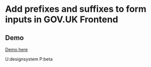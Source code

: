 # Add prefixes and suffixes to form inputs in GOV.UK Frontend


## Demo

[Demo here](https://prototype-prefix-suffix.herokuapp.com/)

U:designsystem P:beta
